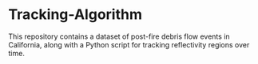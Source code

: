 # Tracking-Algorithm
This repository contains a dataset of post-fire debris flow events in California, along with a Python script for tracking reflectivity regions over time. 
